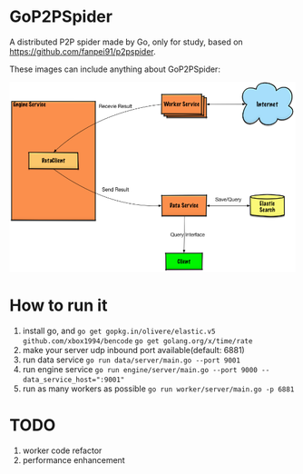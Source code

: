 # GoP2PSpider
A distributed P2P spider made by Go, only for study, based on https://github.com/fanpei91/p2pspider.

These images can include anything about GoP2PSpider:

![](p2pspider.png)

# How to run it
1. install go, and `go get gopkg.in/olivere/elastic.v5` `github.com/xbox1994/bencode` `go get golang.org/x/time/rate`
2. make your server udp inbound port available(default: 6881)
3. run data service `go run data/server/main.go --port 9001`
4. run engine service `go run engine/server/main.go --port 9000 --data_service_host=":9001"`
5. run as many workers as possible `go run worker/server/main.go -p 6881`

# TODO
1. worker code refactor
2. performance enhancement
